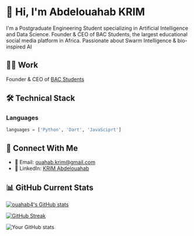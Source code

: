 # 👋 Hi, I'm Abdelouahab KRIM

I'm a Postgraduate Engineering Student specializing in Artificial Intelligence and Data Science. Founder & CEO of BAC Students, the largest educational social media platform in Africa. Passionate about Swarm Intelligence & bio-inspired AI

## 🧑‍💼 Work
Founder & CEO of [BAC Students](https://github.com/BAC-Students)

## 🛠️ Technical Stack
### Languages
```python
languages = ['Python', 'Dart', 'JavaSciprt']
```


## 🔗 Connect With Me

- 📧 Email: ouahab.krim@gmail.com
- 💼 LinkedIn: [KRIM Abdelouahab](https://www.linkedin.com/in/abdelouahab-krim/)

## 📊 GitHub Current Stats


[![ouahab4's GitHub stats](https://github-readme-stats.vercel.app/api/top-langs?username=ouahab4&theme=dark&show_icons=true)](https://github.com/ouahab4)

[![GitHub Streak](https://streak-stats.demolab.com?user=ouahab4&theme=dark&hide_border=true&border_radius=5&mode=weekly&hide_current_streak=true&hide_longest_streak=true)](https://git.io/streak-stats)

![Your GitHub stats](https://github-readme-stats.vercel.app/api?username=ouahab4&show_icons=true&theme=dark)



